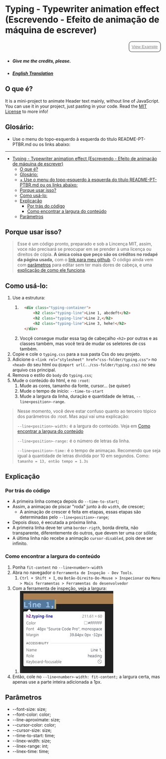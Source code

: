 # Typing - Typewriter animation effect (Escrevendo - Efeito de animação de máquina de escrever) 
<div style="display:flex;justify-content:flex-end;">
<button style="background:transparent;border:2px solid gray;border-radius:10px;padding:.5rem;"><a href="preview/index.html" style="color:gray;">View Example</a></button></div>

- ##### Give me the credits, please.
- ##### [English Translation](README.md)

## O que é?

It is a mini-project to animate Header text mainly, without line of JavaScript. You can use it in your project, just pasting in your code. Read the [MIT License](../../LICENSE) to more info!


## Glosário:
+ Use o menu do topo-esquerdo à esquerda do título README-PT-PTBR.md ou os links abaixo:
----
- [Typing - Typewriter animation effect (Escrevendo - Efeito de animação de máquina de escrever)](#typing---typewriter-animation-effect-escrevendo---efeito-de-animação-de-máquina-de-escrever)
  - [O que é?](#o-que-é)
  - [Glosário:](#glosário)
  - [+ Use o menu do topo-esquerdo à esquerda do título README-PT-PTBR.md ou os links abaixo:](#-use-o-menu-do-topo-esquerdo-à-esquerda-do-título-readme-pt-ptbrmd-ou-os-links-abaixo)
  - [Porque usar isso?](#porque-usar-isso)
  - [Como usá-lo:](#como-usá-lo)
  - [Explicação](#explicação)
    - [Por trás do código](#por-trás-do-código)
    - [Como encontrar a largura do conteúdo](#como-encontrar-a-largura-do-conteúdo)
  - [Parâmetros](#parâmetros)


## Porque usar isso?

> Esse é um código pronto, preparado e sob a Lincença MIT, assim, voce não precisará se preocupar em se prender à uma licença ou direitos de cópia. **A única coisa que peço são os créditos no rodapé da página usada,** com o [link para meu github](https://github.com/RickBarretto). O código ainda vem com [parâmetros](#parâmetros) para editar sem ter mais dores de cabeça, e uma [explicação de como ele funciona](#explicação).

## Como usá-lo:
1. Use a estrutura:
   1. ```html
        <div class="typing-container">
            <h2 class="typing-line">Line 1, abcdeft</h2>
            <h2 class="typing-line">Line 2,</h2>
            <h2 class="typing-line">Line 3, hehe!</h2>
        </div>
      ```
   2. Vocçê consegue mudar essa tag de cabeçalho `<h2>` por outras e as classes também, mas você terá de mudar os seletores de css também.
2. Copie e cole o `typing.css` para a sua pasta Css do seu projeto.
3. Adicione o `<link rel="stylesheet" href="css-folder/typing.css">` no `<head>` do seu html ou `@import url(../css-folder/typing.css)` no seu arquivo css principal.
4. Remova o estilo do `body` do `typing.css`;
5. Mude o conteúdo do html, e no `:root`:
   1. Mude as cores, tamanho da fonte, cursor... (se quiser)
   2. Mude o tempo de início: `--time-to-start`
   3. Mude a largura da linha, duração e quantidade de letras, `--line<position>-range`.

> Nesse momento, você deve estar confuso quanto ao terceiro tópico dos parâmetros do :root. Mas aqui vai uma explicação:
> 
> `--line<position>-width:` é a largura do conteúdo. Veja em [Como encontrar a largura do conteúdo](#como-encontrar-a-largura-do-conteúdo)
>
> `--line<position>-range:` é o número de letras da linha.
> 
> `--line<position>-time:` é o tempo de animaçao. Recomendo que seja igual à quantidade de letras dividida por 10 em segundos. Como: `tamanho = 13, então tempo = 1.3s`
> 

## Explicação
### Por trás do código
+ A primeira linha começa depois do `--time-to-start`;
+ Assim, a animaçao de piscar "roda" junto à do `width`, de crescer;
  + A animação de crescer é feita em etapas, essas etapas são determinadas pelo `--line<position>-range`;
+ Depois disso, é eecutada a próxima linha.
+ A primeira linha deve ter uma `border-rigth`, borda direita, não transparente, diferentemente do outros, que devem ter uma cor sólida;
+ A última linha não recebe a animação `cursor-disabled`, pois deve ser infinito.
  
### Como encontrar a largura do conteúdo
1. Ponha `fit-content` no `--line<number>-width`
2. Abra no navegador o `Ferramenta de Inspeção - Dev Tools`.
   1. `Ctrl + Shift + I`, ou `Botão-Direito-Do-Mouse > Inspecionar` ou `Menu > Mais ferramentas > Ferramentas do desenvolvedor`
3. Com a ferramenta de inspeção, veja a largura:
   1. ![Inspect](inspect.png)
4. Então, cole no `--line<number>-width: fit-content;` a largura certa, mas apenas use a parte inteira adicionada a 1px.

## Parâmetros

+ --font-size: size;
+ --font-color: color;
+ --line-aproximate: size;
+ --cursor-color: color;
+ --cursor-size: size;
+ --time-to-start: time;
+ --linex-width: size;
+ --linex-range: int;
+ --linex-time: time;



